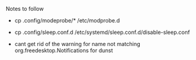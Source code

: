 Notes to follow 

- cp .config/modeprobe/* /etc/modprobe.d
- cp .config/sleep.conf.d /etc/systemd/sleep.conf.d/disable-sleep.conf

- cant get rid of the warning for name not matching org.freedesktop.Notifications for dunst 

